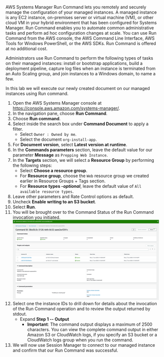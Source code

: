 AWS Systems Manager Run Command lets you remotely and securely manage the configuration of your managed instances. A managed instance is any EC2 instance, on-premises server or virtual machine (VM), or other cloud VM in your hybrid environment that has been configured for Systems Manager. Run Command enables you to automate common administrative tasks and perform ad hoc configuration changes at scale. You can use Run Command from the AWS console, the AWS Command Line Interface, AWS Tools for Windows PowerShell, or the AWS SDKs. Run Command is offered at no additional cost.

Administrators use Run Command to perform the following types of tasks on their managed instances: install or bootstrap applications, build a deployment pipeline, capture log files when an instance is terminated from an Auto Scaling group, and join instances to a Windows domain, to name a few.

In this lab we will execute our newly created document on our managed instances using Run command.

1. Open the AWS Systems Manager console at https://console.aws.amazon.com/systems-manager/.
1. In the navigation pane, choose **Run Command**.
1. Choose **Run command**.
1. Select inside the search box under **Command Document** to apply a filter.
    - Select ```Owner : Owned by me```.
    - Select the document ```org-install-app```.
1. For **Document version**, select **Latest version at runtime**.
1. In the **Commands parameters** section, leave the default value for our parameter **Message** as ```Prepping Web Instance```.
1. In the **Targets** section, we will select a **Resource Group** by performing the following steps:
    - Select **Choose a resource group**.
    - For **Resource group**, choose the ```Web``` resource group we created earlier in Resource Groups + Tags section.
    - For **Resource types -*optional***, leave the default value of ```All available resource types```.
1. Leave other parameters and Rate Control options as default.
1.  Uncheck **Enable writing to an S3 bucket**.
1.  Select **Run**.
1. You will be brought over to the Command Status of the Run Command invocation you initiated.
    ![](./media/image4.png)
1. Select one the instance IDs to drill down for details about the invocation of the Run Command operation and to review the output returned by stdout.
    - Expand **Step 1 -- Output**
        - **Important**: The command output displays a maximum of 2500 characters. You can view the complete command output in either Amazon S3 or CloudWatch logs, if you specify an S3 bucket or a CloudWatch logs group when you run the command.
1. We will now use Session Manager to connect to our managed instance and confirm that our Run Command was successful.